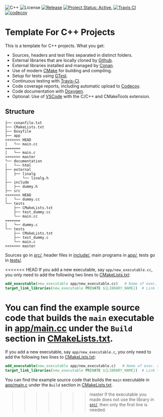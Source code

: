 ![C++](https://camo.githubusercontent.com/c59efb57803dde7f352f4932a468a7f39fa2fb5f/68747470733a2f2f696d672e736869656c64732e696f2f62616467652f632532422532422d31312f31342f31372f32302d626c75652e737667)
![License](https://camo.githubusercontent.com/890acbdcb87868b382af9a4b1fac507b9659d9bf/68747470733a2f2f696d672e736869656c64732e696f2f62616467652f6c6963656e73652d4d49542d626c75652e737667)
[![Release](https://img.shields.io/github/v/release/franneck94/cpp-project-template)](https://travis-ci.org/github/franneck94/Cpp-Project-Template)
[![Project Status: Active.](http://www.repostatus.org/badges/latest/active.svg)](http://www.repostatus.org/#active)
[![Travis CI](https://api.travis-ci.org/franneck94/Cpp-Project-Template.svg?branch=master)](https://travis-ci.org/github/franneck94/Cpp-Project-Template)
[![codecov](https://codecov.io/gh/franneck94/Cpp-Project-Template/branch/master/graph/badge.svg)](https://codecov.io/gh/franneck94/Cpp-Project-Template)

# Template For C++ Projects 

This is a template for C++ projects. What you get:

-   Sources, headers and test files separated in distinct folders.
-   External libraries that are locally cloned by [Github](https://github.com).
-   External libraries installed and managed by [Conan](https://conan.io/).
-   Use of modern [CMake](https://cmake.org/) for building and compiling.
-   Setup for tests using [GTest](https://github.com/google/googletest).
-   Continuous testing with [Travis-CI](https://travis-ci.org/).
-   Code coverage reports, including automatic upload to [Codecov](https://codecov.io).
-   Code documentation with [Doxygen](http://www.stack.nl/~dimitri/doxygen/).
-   Optional: Use of [VSCode](https://code.visualstudio.com/) with the C/C++ and CMakeTools extension.

## Structure
``` text
├── conanfile.txt
├── CMakeLists.txt
├── Doxyfile
├── app
<<<<<<< HEAD
│   └── main.cc
=======
│   └── main.c
>>>>>>> master
└── documentation
│   └── html
├── external
│   ├── linalg
│       └── linalg.h
├── include
│   ├── dummy.h
├── src
<<<<<<< HEAD
│   └── dummy.cc
└── tests
    ├── CMakeLists.txt
    ├── test_dummy.cc
    └── main.cc
=======
│   └── dummy.c
└── tests
    ├── CMakeLists.txt
    ├── test_dummy.c
    └── main.c
>>>>>>> master
```

Sources go in [src/](src/), header files in [include/](include/), main programs in [app/](app),
tests go in [tests/](tests/).

<<<<<<< HEAD
If you add a new executable, say `app/new_executable.cc`, you only need to add the following two lines to [CMakeLists.txt](CMakeLists.txt): 

``` cmake
add_executable(new_executable app/new_executable.cc)   # Name of exec. and location of file.
target_link_libraries(new_executable PRIVATE ${LIBRARY_NAME})  # Link the executable to lib built from src/*.cc (if it uses it).
```

You can find the example source code that builds the `main` executable in [app/main.cc](app/main.cc) under the `Build` section in [CMakeLists.txt](CMakeLists.txt). 
=======
If you add a new executable, say `app/new_executable.c`, you only need to add the following two lines to [CMakeLists.txt](CMakeLists.txt): 

``` cmake
add_executable(new_executable app/new_executable.c)   # Name of exec. and location of file.
target_link_libraries(new_executable PRIVATE ${LIBRARY_NAME})  # Link the executable to lib built from src/*.c (if it uses it).
```

You can find the example source code that builds the `main` executable in [app/main.c](app/main.c) under the `Build` section in [CMakeLists.txt](CMakeLists.txt). 
>>>>>>> master
If the executable you made does not use the library in [src/](src), then only the first line is needed.
